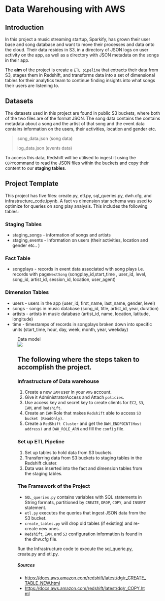 # Data Warehousing with AWS 

## Introduction
In this project a music streaming startup, Sparkify, has grown their user base and song database and want to move their processes and data onto the cloud. Their data resides in S3, in a directory of JSON logs on user activity on the app, as well as a directory with JSON metadata on the songs in their app.

The **aim** of the project is create a `ETL pipeline` that extracts their data from S3, stages them in Redshift, and transforms data into a set of dimensional tables for their analytics team to continue finding insights into what songs their users are listening to.

## Datasets
The datasets used in this project are found in public S3 buckets, where both of the two files are of the format JSON. The song data contains the contains metadata about a song and the artist of that song and the event data contains information on the users, their activities, location and gender etc. 
> song_data.json (song data)
>
>log_data.json (events data)

To access this data, Redshift will be utilised to ingest it using the `COPY`command to read the JSON files within the buckets and copy their content to our **staging tables**.

## Project Template
This project has five files: create.py, etl.py, sql_queries.py, dwh.cfg, and infrastructure_code.ipynb. A fact vs dimension star schema was used to optimize for queries on song play analysis. This includes the following tables:

### Staging Tables
- staging_songs - information of songs and artists
- staging_events - Information on users (their activities, location and gender etc.. )

### Fact Table
- songplays - records in event data associated with song plays i.e. records with page`NextSong`
  (songplay_id,start_time , user_id, level, song_id, artist_id, session_id, location, user_agent)
### Dimension Tables
- users - users in the app
  (user_id, first_name, last_name, gender, level)
- songs - songs in music database
  (song_id, title, artist_id, year, duration)
- artists - artists in music database
  (artist_id, name, location, latitude, longitude)
- time - timestamps of records in songplays broken down into specific units
  (start_time, hour, day, week, month, year, weekday)

<figure>
    <figcaption>Data model</figcaption>
    <img src="erd2.png"
</figure> 

## The following where the steps taken to accomplish the project.

### Infrastructure of Data warehouse

1. Create a new `IAM` user in your `AWS` account. 
2. Give it AdministratorAccess and Attach `policies`.
3. Use access key and secret key to create clients for `EC2`, `S3`, `IAM`, and `Redshift`.
4. Create an `IAM` Role that makes `Redshift` able to access `S3 bucket (ReadOnly)`.
5. Create a `RedShift Cluster` and get the `DWH_ENDPOINT(Host address)` and `DWH_ROLE_ARN` and fill the `config` file.


### Set up ETL Pipeline
1. Set up tables to hold data from S3 buckets.
2.  Transferring data from S3 buckets to staging tables in the Redshift cluster.
3. Data was inserted into the fact and dimension tables from the staging tables.

### The Framework of the Project
- `SQL_queries.py` contains variables with SQL statements in String formats, partitioned by `CREATE`, `DROP`, `COPY`, and  `INSERT` statement. 
- `etl.py` executes the queries that ingest JSON data from the S3 bucket. 
- `create_tables.py` will drop old tables (if existing) and re-create new ones.
- `Redshift`, `IAM`, and `S3` configuration information is found in the dhw.cfg file.

Run the Infrastructure code to execute the sql_querie.py, create.py and etl.py.  

##### Sources
-  https://docs.aws.amazon.com/redshift/latest/dg/r_CREATE_TABLE_NEW.html
-  https://docs.aws.amazon.com/redshift/latest/dg/r_COPY.html
